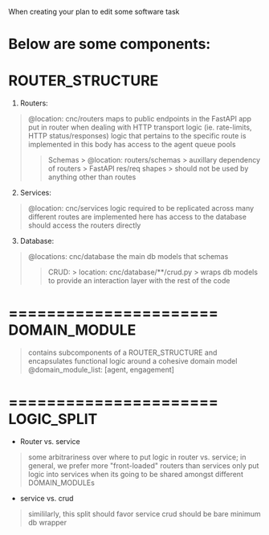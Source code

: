 When creating your plan to edit some software task 

Below are some components:
======================
ROUTER_STRUCTURE
======================
1. Routers:
> @location: cnc/routers
> maps to public endpoints in the FastAPI app
> put in router when dealing with HTTP transport logic (ie. rate-limits, HTTP status/responses)
> logic that pertains to the specific route is implemented in this body
> has access to the agent queue pools
>> Schemas
    > @location: routers/schemas
    > auxillary dependency of routers
    > FastAPI res/req shapes
    > should not be used by anything other than routes
2. Services:
> @location: cnc/services
> logic required to be replicated across many different routes are implemented here
> has access to the database
> should access the routers directly
3. Database:
> @locations: cnc/database
> the main db models that schemas
>> CRUD:
    > location: cnc/database/**/crud.py
    > wraps db models to provide an interaction layer with the rest of the code

======================
DOMAIN_MODULE
======================
> contains subcomponents of a ROUTER_STRUCTURE and encapsulates functional logic around a cohesive domain model
> @domain_module_list: [agent, engagement]

======================
LOGIC_SPLIT
======================
- Router vs. service
> some arbitrariness over where to put logic in router vs. service; in general, we prefer more "front-loaded" routers than services
> only put logic into services when its going to be shared amongst different DOMAIN_MODULEs
- service vs. crud
> simililarly, this split should favor service
> crud should be bare minimum db wrapper